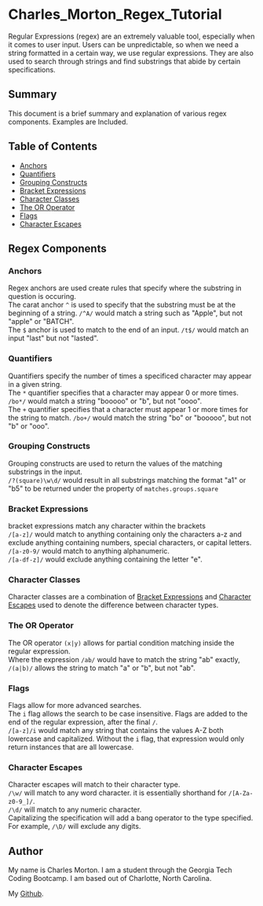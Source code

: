 # Charles_Morton_Regex_Tutorial

Regular Expressions (regex) are an extremely valuable tool, especially when it comes to user input. Users can be unpredictable, so when we need a string formatted in a certain way, we use regular expressions. They are also used to search through strings and find substrings that abide by certain specifications.

## Summary

This document is a brief summary and explanation of various regex components. Examples are Included.

## Table of Contents

- [Anchors](#anchors)
- [Quantifiers](#quantifiers)
- [Grouping Constructs](#grouping-constructs)
- [Bracket Expressions](#bracket-expressions)
- [Character Classes](#character-classes)
- [The OR Operator](#the-or-operator)
- [Flags](#flags)
- [Character Escapes](#character-escapes)

## Regex Components

### Anchors

Regex anchors are used create rules that specify where the substring in question is occuring. 
<br>
The carat anchor `^` is used to specify that the substring must be at the beginning of a string. `/^A/` would match a string such as "Apple", but not "apple" or "BATCH".
<br>
The `$` anchor is used to match to the end of an input. `/t$/` would match an input "last" but not "lasted".

### Quantifiers

Quantifiers specify the number of times a specificed character may appear in a given string.
<br>
The `*` quantifier specifies that a character may appear 0 or more times. `/bo*/` would match a string "booooo" or "b", but not "oooo".
<br>
The `+` quantifier specifies that a character must appear 1 or more times for the string to match. `/bo+/` would match the string "bo" or "booooo", but not "b" or "ooo".

### Grouping Constructs

Grouping constructs are used to return the values of the matching substrings in the input.
<br>
`/?(square)\w\d/` would result in all substrings matching the format "a1" or "b5" to be returned under the property of `matches.groups.square`

### Bracket Expressions

bracket expressions match any character within the brackets
<br>
`/[a-z]/` would match to anything containing only the characters a-z and exclude anything containing numbers, special characters, or capital letters.
<br>
`/[a-z0-9/` would match to anything alphanumeric.
<br>
`/[a-df-z]/` would exclude anything containing the letter "e".

### Character Classes

Character classes are a combination of [Bracket Expressions](#bracket-expressions) and [Character Escapes](#character-escapes) used to denote the difference between character types.

### The OR Operator

The OR operator `(x|y)` allows for partial condition matching inside the regular expression.
<br>
Where the expression `/ab/` would have to match the string "ab" exactly, `/(a|b)/` allows the string to match "a" or "b", but not "ab".

### Flags

Flags allow for more advanced searches.
<br>
The `i` flag allows the search to be case insensitive. Flags are added to the end of the regular expression, after the final `/`.
<br>
`/[a-z]/i` would match any string that contains the values A-Z both lowercase and capitalized. Without the `i` flag, that expression would only return instances that are all lowercase.

### Character Escapes

Character escapes will match to their character type.
<br>
`/\w/` will match to any word character. it is essentially shorthand for `/[A-Za-z0-9_]/`.
<br>
`/\d/` will match to any numeric character.
<br>
Capitalizing the specification will add a bang operator to the type specified. For example, `/\D/` will exclude any digits.

## Author

My name is Charles Morton. I am a student through the Georgia Tech Coding Bootcamp. I am based out of Charlotte, North Carolina.

My [Github](https://github.com/Alkarias).
